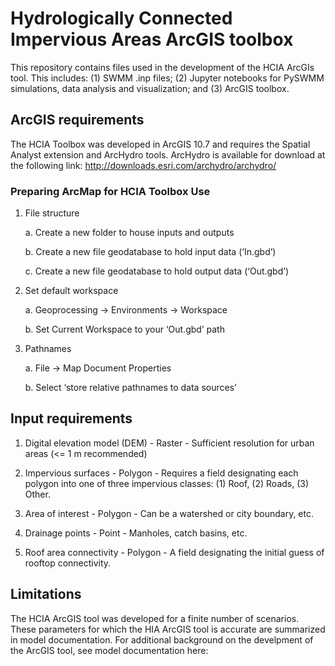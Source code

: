 # Hydrologically Connected Impervious Areas ArcGIS toolbox

This repository contains files used in the development of the HCIA ArcGIs tool. This includes: (1) SWMM  .inp files; (2) Jupyter notebooks for PySWMM simulations, data analysis and visualization; and (3) ArcGIS toolbox.

## ArcGIS requirements

The HCIA Toolbox was developed in ArcGIS 10.7 and requires the Spatial Analyst extension and ArcHydro tools. ArcHydro is available for download at the following link: http://downloads.esri.com/archydro/archydro/

### Preparing ArcMap for HCIA Toolbox Use

1.	File structure
  
    a.	Create a new folder to house inputs and outputs
    
    b.	Create a new file geodatabase to hold input data (‘In.gbd’)
    
    c.	Create a new file geodatabase to hold output data (‘Out.gbd’)
  
2.	Set default workspace
    
    a.	Geoprocessing -> Environments -> Workspace
    
    b.	Set Current Workspace to your ‘Out.gbd’ path
    
3.	Pathnames
    
    a.	File -> Map Document Properties 
    
    b.	Select ‘store relative pathnames to data sources’


## Input requirements

1.	Digital elevation model (DEM) - 	Raster - Sufficient resolution for urban areas (<= 1 m recommended)

2.	Impervious surfaces	- Polygon - Requires a field designating each polygon into one of three impervious classes: (1) Roof, (2) Roads, (3) Other.

3.	Area of interest - Polygon - Can be a watershed or city boundary, etc.

4.	Drainage points -	Point	 - Manholes, catch basins, etc.

5.	Roof area connectivity - Polygon - A field designating the initial guess of rooftop connectivity.  


## Limitations

The HCIA ArcGIS tool was developed for a finite number of scenarios. These parameters for which the HIA ArcGIS tool is accurate are summarized in model documentation. For additional background on the develpment of the ArcGIS tool, see model documentation here: 

